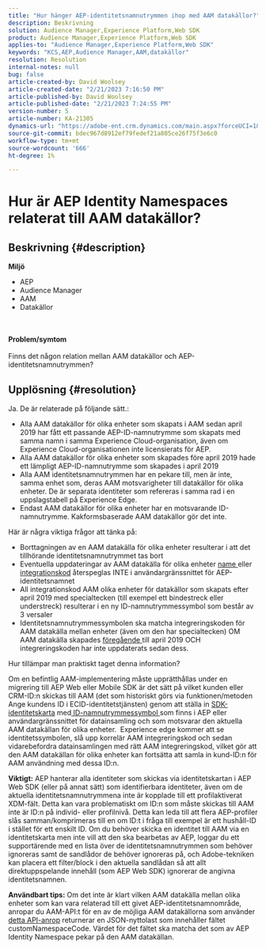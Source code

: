 ```yaml
---
title: "Hur hänger AEP-identitetsnamnutrymmen ihop med AAM datakällor?"
description: Beskrivning
solution: Audience Manager,Experience Platform,Web SDK
product: Audience Manager,Experience Platform,Web SDK
applies-to: "Audience Manager,Experience Platform,Web SDK"
keywords: "KCS,AEP,Audience Manager,AAM,datakällor"
resolution: Resolution
internal-notes: null
bug: false
article-created-by: David Woolsey
article-created-date: "2/21/2023 7:16:50 PM"
article-published-by: David Woolsey
article-published-date: "2/21/2023 7:24:55 PM"
version-number: 5
article-number: KA-21305
dynamics-url: "https://adobe-ent.crm.dynamics.com/main.aspx?forceUCI=1&pagetype=entityrecord&etn=knowledgearticle&id=56ef2348-1cb2-ed11-83fe-6045bd006e5a"
source-git-commit: bdec967d8912ef79fedef21a805ce26f75f3e6c0
workflow-type: tm+mt
source-wordcount: '666'
ht-degree: 1%

---
```


# Hur är AEP Identity Namespaces relaterat till AAM datakällor?

## Beskrivning {#description}

<b>Miljö</b>
- AEP
- Audience Manager
- AAM
- Datakällor

<br> <br><b>Problem/symtom</b><br> <br>Finns det någon relation mellan AAM datakällor och AEP-identitetsnamnutrymmen?

## Upplösning {#resolution}


Ja. De är relaterade på följande sätt.:

- Alla AAM datakällor för olika enheter som skapats i AAM sedan april 2019 har fått ett passande AEP-ID-namnutrymme som skapats med samma namn i samma Experience Cloud-organisation, även om Experience Cloud-organisationen inte licensierats för AEP.
- Alla AAM datakällor för olika enheter som skapades före april 2019 hade ett lämpligt AEP-ID-namnutrymme som skapades i april 2019
- Alla AAM identitetsnamnutrymmen har en pekare till, men är inte, samma enhet som, deras AAM motsvarigheter till datakällor för olika enheter. De är separata identiteter som refereras i samma rad i en uppslagstabell på Experience Edge.
- Endast AAM datakällor för olika enheter har en motsvarande ID-namnutrymme. Kakformsbaserade AAM datakällor gör det inte.


Här är några viktiga frågor att tänka på:

- Borttagningen av en AAM datakälla för olika enheter resulterar i att det tillhörande identitetsnamnutrymmet tas bort
- Eventuella uppdateringar av AAM datakälla för olika enheter <u>name </u>eller <u>integrationskod</u> återspeglas INTE i användargränssnittet för AEP-identitetsnamnet
- All integrationskod AAM olika enheter för datakällor som skapats efter april 2019 med specialtecken (till exempel ett bindestreck eller understreck) resulterar i en ny ID-namnutrymmessymbol som består av 3 versaler
- Identitetsnamnutrymmessymbolen ska matcha integreringskoden för AAM datakälla mellan enheter (även om den har specialtecken) OM AAM datakälla skapades <u>föregående </u>till april 2019 OCH integreringskoden har inte uppdaterats sedan dess.


Hur tillämpar man praktiskt taget denna information?

Om en befintlig AAM-implementering måste upprätthållas under en migrering till AEP Web eller Mobile SDK är det sätt på vilket kunden eller CRM-ID:n skickas till AAM (det som historiskt görs via funktionen/metoden Ange kundens ID i ECID-identitetstjänsten) genom att ställa in [SDK-identitetskarta](https://experienceleague.adobe.com/docs/experience-platform/edge/identity/overview.html?lang=en) med<u> ID-namnutrymmessymbol </u>som finns i AEP eller användargränssnittet för datainsamling och som motsvarar den aktuella AAM datakällan för olika enheter.  Experience edge kommer att se identitetssymbolen, slå upp korrelär AAM integreringskod och sedan vidarebefordra datainsamlingen med rätt AAM integreringskod, vilket gör att den AAM datakällan för olika enheter kan fortsätta att samla in kund-ID:n för AAM användning med dessa ID:n.

<b>Viktigt:</b> AEP hanterar alla identiteter som skickas via identitetskartan i AEP Web SDK (eller på annat sätt) som identifierbara identiteter, även om de aktuella identitetsnamnutrymmena inte är kopplade till ett profilaktiverat XDM-fält. Detta kan vara problematiskt om ID:n som måste skickas till AAM inte är ID:n på individ- eller profilnivå. Detta kan leda till att flera AEP-profiler slås samman/komprimeras till en om ID:t i fråga till exempel är ett hushåll-ID i stället för ett enskilt ID. Om du behöver skicka en identitet till AAM via en identitetskarta men inte vill att den ska bearbetas av AEP, loggar du ett supportärende med en lista över de identitetsnamnutrymmen som behöver ignoreras samt de sandlådor de behöver ignoreras på, och Adobe-tekniken kan placera ett filter/block i den aktuella sandlådan så att allt direktuppspelande innehåll (som AEP Web SDK) ignorerar de angivna identitetsnamnen.

<b>Användbart tips:</b> Om det inte är klart vilken AAM datakälla mellan olika enheter som kan vara relaterad till ett givet AEP-identitetsnamnområde, anropar du AAM-API:t för en av de möjliga AAM datakällorna som använder [detta API-anrop](https://vhttps://bank.demdex.com/portal/swagger/index.html#/Data%20Source%20API/get_datasources__dataSourceId_) returnerar en JSON-nyttolast som innehåller fältet customNamespaceCode. Värdet för det fältet ska matcha det som av AEP Identity Namespace pekar på den AAM datakällan.


